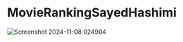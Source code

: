 # MovieRankingSayedHashimi
![Screenshot 2024-11-08 024904](https://github.com/user-attachments/assets/e2b15624-aa2a-4155-83cd-0aaf85f3bc1a)
